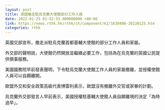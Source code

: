 ```yaml
---
layout: post
title: 英國撤走駐烏克蘭大使館部分工作人員
date: 2022-01-25 01:52:53.000000000 +08:00
link: https://news.rthk.hk/rthk/ch/component/k2/1630406-20220125.htm
categories: rthk
---
```


英國交部宣布，撤走派駐烏克蘭首都基輔大使館的部分工作人員和家屬。

外交部的聲明說，大使館仍然開放並繼續必要工作，包括為在烏克蘭的英國公民提供領事服務。

美國國務院早前發表聲明，下令駐烏克蘭大使館工作人員的家屬撤離，並授權使館人員可以自願離開。

歐盟外交和安全政策高級代表博雷利表示，歐盟沒有撤離外交官或家眷的計劃。

烏克蘭外交部發言人早前表示，美國授權駐基輔大使館人員自願離境的決定「為時過早」。
